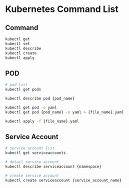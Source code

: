 # Kubernetes Command List

## Command 
```bash
kubectl get
kubectl set
kubectl describe
kubectl create 
kubectl apply 
```

## POD
```bash
# pod list
kubectl get pods

kubectl describe pod {pod_name}

kubectl get pod -o yaml
kubectl get pod {pod_name} -o yaml > {file_name}.yaml

kubectl apply -f {file_name}.yaml
```


## Service Account
```bash
# service account list
kubectl get serviceaccounts

# detail service account
kubectl describe serviceaccount {namespace}

# create service account
kubectl create serviceaccount {service_account_name}
```
